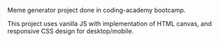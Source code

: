 Meme generator project done in coding-academy bootcamp.

This project uses vanilla JS with implementation of HTML canvas,
and responsive CSS design for desktop/mobile.
